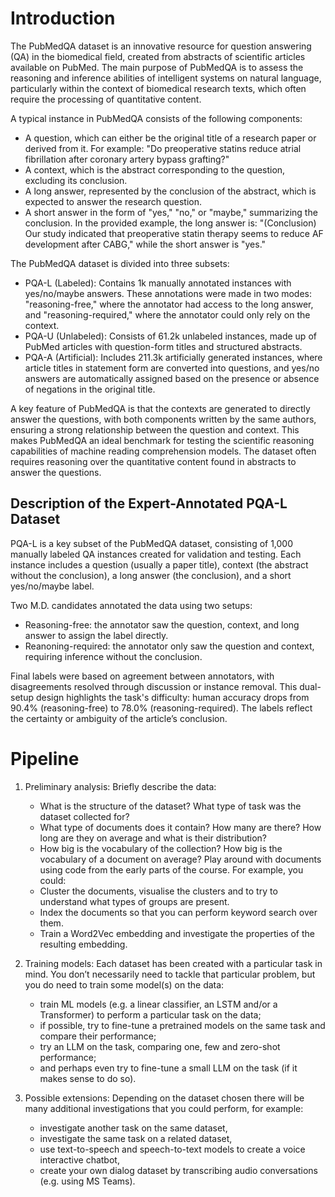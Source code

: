 # Introduction

The PubMedQA dataset is an innovative resource for question answering (QA) in the biomedical field, created from abstracts of scientific articles available on PubMed. The main purpose of PubMedQA is to assess the reasoning and inference abilities of intelligent systems on natural language, particularly within the context of biomedical research texts, which often require the processing of quantitative content.

A typical instance in PubMedQA consists of the following components:

* A question, which can either be the original title of a research paper or derived from it. For example: "Do preoperative statins reduce atrial fibrillation after coronary artery bypass grafting?"
* A context, which is the abstract corresponding to the question, excluding its conclusion.
* A long answer, represented by the conclusion of the abstract, which is expected to answer the research question.
* A short answer in the form of "yes," "no," or "maybe," summarizing the conclusion. In the provided example, the long answer is: "(Conclusion) Our study indicated that preoperative statin therapy seems to reduce AF development after CABG," while the short answer is "yes."

The PubMedQA dataset is divided into three subsets:

* PQA-L (Labeled): Contains 1k manually annotated instances with yes/no/maybe answers. These annotations were made in two modes: "reasoning-free," where the annotator had access to the long answer, and "reasoning-required," where the annotator could only rely on the context.
* PQA-U (Unlabeled): Consists of 61.2k unlabeled instances, made up of PubMed articles with question-form titles and structured abstracts.
* PQA-A (Artificial): Includes 211.3k artificially generated instances, where article titles in statement form are converted into questions, and yes/no answers are automatically assigned based on the presence or absence of negations in the original title.

A key feature of PubMedQA is that the contexts are generated to directly answer the questions, with both components written by the same authors, ensuring a strong relationship between the question and context. This makes PubMedQA an ideal benchmark for testing the scientific reasoning capabilities of machine reading comprehension models. The dataset often requires reasoning over the quantitative content found in abstracts to answer the questions.

## Description of the Expert-Annotated PQA-L Dataset

PQA-L is a key subset of the PubMedQA dataset, consisting of 1,000 manually labeled QA instances created for validation and testing. Each instance includes a question (usually a paper title), context (the abstract without the conclusion), a long answer (the conclusion), and a short yes/no/maybe label.

Two M.D. candidates annotated the data using two setups:

* Reasoning-free: the annotator saw the question, context, and long answer to assign the label directly.
* Reanoning-required: the annotator only saw the question and context, requiring inference without the conclusion.

Final labels were based on agreement between annotators, with disagreements resolved through discussion or instance removal. This dual-setup design highlights the task's difficulty: human accuracy drops from 90.4% (reasoning-free) to 78.0% (reasoning-required). The labels reflect the certainty or ambiguity of the article’s conclusion.


# Pipeline 
1. Preliminary analysis:
Briefly describe the data:
    - What is the structure of the dataset? What type of task was the dataset collected for?
    - What type of documents does it contain? How many are there? How long are they on average and
    what is their distribution?
    - How big is the vocabulary of the collection? How big is the vocabulary of a document on average?
    Play around with documents using code from the early parts of the course. For example, you could:
    - Cluster the documents, visualise the clusters and to try to understand what types of groups are
    present.
    - Index the documents so that you can perform keyword search over them.
    - Train a Word2Vec embedding and investigate the properties of the resulting embedding.

2. Training models:
Each dataset has been created with a particular task in mind. You don’t necessarily need to tackle that
particular problem, but you do need to train some model(s) on the data:
    - train ML models (e.g. a linear classifier, an LSTM and/or a Transformer) to perform a particular
    task on the data;
    - if possible, try to fine-tune a pretrained models on the same task and compare their performance;
    - try an LLM on the task, comparing one, few and zero-shot performance;
    - and perhaps even try to fine-tune a small LLM on the task (if it makes sense to do so).

3. Possible extensions:
Depending on the dataset chosen there will be many additional investigations that you could perform,
for example:
    - investigate another task on the same dataset,
    - investigate the same task on a related dataset,
    - use text-to-speech and speech-to-text models to create a voice interactive chatbot,
    - create your own dialog dataset by transcribing audio conversations (e.g. using MS Teams).
